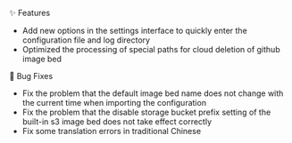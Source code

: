 ✨ Features

- Add new options in the settings interface to quickly enter the configuration file and log directory
- Optimized the processing of special paths for cloud deletion of github image bed

🐛 Bug Fixes

- Fix the problem that the default image bed name does not change with the current time when importing the configuration
- Fix the problem that the disable storage bucket prefix setting of the built-in s3 image bed does not take effect correctly
- Fix some translation errors in traditional Chinese

